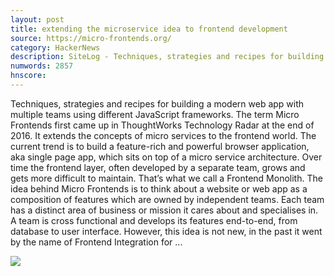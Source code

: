 ```yaml
---
layout: post
title: extending the microservice idea to frontend development
source: https://micro-frontends.org/
category: HackerNews
description: SiteLog - Techniques, strategies and recipes for building a modern web app with multiple teams using different JavaScript frameworks.
numwords: 2857
hnscore: 
---
```


Techniques, strategies and recipes for building a modern web app with multiple teams using different JavaScript frameworks.  The term Micro Frontends first came up in ThoughtWorks Technology Radar at the end of 2016. It extends the concepts of micro services to the frontend world. The current trend is to build a feature-rich and powerful browser application, aka single page app, which sits on top of a micro service architecture. Over time the frontend layer, often developed by a separate team, grows and gets more difficult to maintain. That’s what we call a Frontend Monolith.  The idea behind Micro Frontends is to think about a website or web app as a composition of features which are owned by independent teams. Each team has a distinct area of business or mission it cares about and specialises in. A team is cross functional and develops its features end-to-end, from database to user interface.  However, this idea is not new, in the past it went by the name of Frontend Integration for ...

![](/ressources/screen/three-teams.png)
<!--description-->